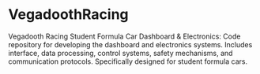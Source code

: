 # VegadoothRacing
Vegadooth Racing Student Formula Car Dashboard &amp; Electronics: Code repository for developing the dashboard and electronics systems. Includes interface, data processing, control systems, safety mechanisms, and communication protocols. Specifically designed for student formula cars.
